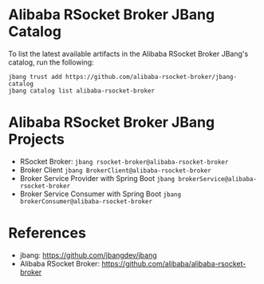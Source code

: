 Alibaba RSocket Broker JBang Catalog
=========================================

To list the latest available artifacts in the Alibaba RSocket Broker JBang's catalog, run the following:

```
jbang trust add https://github.com/alibaba-rsocket-broker/jbang-catalog
jbang catalog list alibaba-rsocket-broker
```

# Alibaba RSocket Broker JBang Projects

* RSocket Broker: `jbang rsocket-broker@alibaba-rsocket-broker`
* Broker Client `jbang BrokerClient@alibaba-rsocket-broker`
* Broker Service Provider with Spring Boot `jbang brokerService@alibaba-rsocket-broker`
* Broker Service Consumer with Spring Boot `jbang brokerConsumer@alibaba-rsocket-broker`

# References

* jbang: https://github.com/jbangdev/jbang
* Alibaba RSocket Broker: https://github.com/alibaba/alibaba-rsocket-broker
